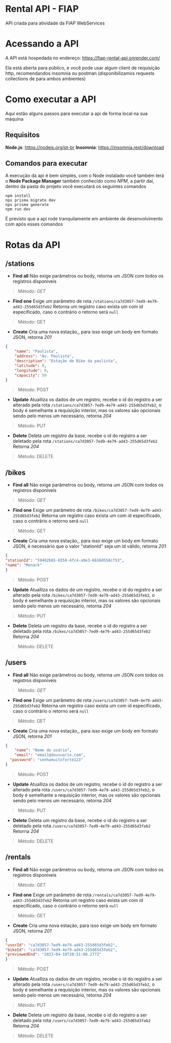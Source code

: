 # Rental API - FIAP

API criada para atividade da FIAP WebServices
# Acessando a API
A API está hospedada no endereço:
https://fiap-rental-api.onrender.com/

Ela está aberta para público, e você pode usar algum client de requisição http, recomendandos insomnia ou postman (disponibilizamos requests collections de para ambos ambientes)
# Como executar a API
Aqui estão alguns passos para executar a api de forma local na sua máquina
## Requisitos
**Node.js**: https://nodejs.org/pt-br
**Insomnia**: https://insomnia.rest/download
## Comandos para executar

A execução da api é bem simples, com o Node instalado você  também terá o **Node Package Manager** também conhecido como *NPM*, a partir daí, dentro da pasta do projeto você executará os seguintes comandos
```
npm install
npx prisma migrate dev
npx prisma generate
npm run dev
```
É previsto que a api rode tranquilamente em ambiente de desenvolvimento com após esses comandos
# Rotas da API
## /stations
- **Find all**
Não exige parâmetros ou body, retorna um JSON com todos os registros disponíveis 
> Método: *GET*

- **Find one**
Exige um parâmetro de rota ```/stations/ca7d3057-7ed9-4e79-ad43-255d65d3feb2```
Retorna um registro caso exista um com id especificado, caso o contrário o retorno será ```null```
> Método: GET

- **Create**
Cria uma nova estação,, para isso exige um body em formato JSON, retorna *201* 
```json
{
	"name": "Paulista",
	"address": "Av. Paulista",
	"description": "Estação de Bike da paulista",
	"latitude": 0,
	"longitude": 0,
	"capacity": 50
}
```
> Método: POST

- **Update**
Atualliza os dados de um registro, recebe o id do registro a ser alterado pela rota 
``/stations/ca7d3057-7ed9-4e79-ad43-255d65d3feb2``, o body é semelhante a requisição interior, mas os valores são opcionais sendo pelo menos um necessário, retorna *204*
> Método: PUT

- **Delete**
Deleta um registro da base, recebe o id do registro a ser deletado pela rota
``/stations/ca7d3057-7ed9-4e79-ad43-255d65d3feb2``
Retorna *204*
> Método: DELETE

## /bikes
- **Find all**
Não exige parâmetros ou body, retorna um JSON com todos os registros disponíveis 
> Método: *GET*

- **Find one**
Exige um parâmetro de rota ```/bikes/ca7d3057-7ed9-4e79-ad43-255d65d3feb2```
Retorna um registro caso exista um com id especificado, caso o contrário o retorno será ```null```
> Método: GET

- **Create**
Cria uma nova estação,, para isso exige um body em formato JSON, é necessário que o valor "stationId" seja um id válido, retorna *201* 
```json
{
"stationId": "59482b65-0358-4fc4-a9e3-66160558c753",
"name": "Monark"
}
```
> Método: POST

- **Update**
Atualliza os dados de um registro, recebe o id do registro a ser alterado pela rota 
``/bikes/ca7d3057-7ed9-4e79-ad43-255d65d3feb2``, o body é semelhante a requisição interior, mas os valores são opcionais sendo pelo menos um necessário, retorna *204*
> Método: PUT

- **Delete**
Deleta um registro da base, recebe o id do registro a ser deletado pela rota
``/bikes/ca7d3057-7ed9-4e79-ad43-255d65d3feb2``
Retorna *204*
> Método: DELETE

## /users
- **Find all**
Não exige parâmetros ou body, retorna um JSON com todos os registros disponíveis 
> Método: *GET*

- **Find one**
Exige um parâmetro de rota ```/users/ca7d3057-7ed9-4e79-ad43-255d65d3feb2```
Retorna um registro caso exista um com id especificado, caso o contrário o retorno será ```null```
> Método: GET

- **Create**
Cria uma nova estação,, para isso exige um body em formato JSON, retorna *201* 
```json
{
	"name": "Nome do usário",
	"email": "email@dousuario.com",
  "password": "senhamuitoforte123"
}
```
> Método: POST

- **Update**
Atualliza os dados de um registro, recebe o id do registro a ser alterado pela rota 
``/users/ca7d3057-7ed9-4e79-ad43-255d65d3feb2``, o body é semelhante a requisição interior, mas os valores são opcionais sendo pelo menos um necessário, retorna *204*

> Método: PUT
- **Delete**
Deleta um registro da base, recebe o id do registro a ser deletado pela rota
``/users/ca7d3057-7ed9-4e79-ad43-255d65d3feb2``
Retorna *204*

> Método: DELETE

## /rentals
- **Find all**
Não exige parâmetros ou body, retorna um JSON com todos os registros disponíveis 
> Método: *GET*

- **Find one**
Exige um parâmetro de rota ```/rentals/ca7d3057-7ed9-4e79-ad43-255d65d3feb2```
Retorna um registro caso exista um com id especificado, caso o contrário o retorno será ```null```
> Método: GET

- **Create**
Cria uma nova estação, para isso exige um body em formato JSON, retorna *201* 
```json
{
"userId": "ca7d3057-7ed9-4e79-ad43-255d65d3feb2",
"bikeId": "ca7d3057-7ed9-4e79-ad43-255d65d3feb2",
"previewedEnd": "2023-04-18T20:51:00.277Z"
}
```
> Método: POST
- **Update**
Atualliza os dados de um registro, recebe o id do registro a ser alterado pela rota 
``/users/ca7d3057-7ed9-4e79-ad43-255d65d3feb2``, o body é semelhante a requisição interior, mas os valores são opcionais sendo pelo menos um necessário, retorna *204*
> Método: PUT

- **Delete**
Deleta um registro da base, recebe o id do registro a ser deletado pela rota
``/users/ca7d3057-7ed9-4e79-ad43-255d65d3feb2``
Retorna *204*
> Método: DELETE

